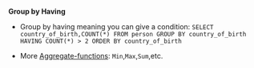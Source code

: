 **Group by Having**

- Group by having meaning you can give a condition: `SELECT country_of_birth,COUNT(*) FROM person GROUP BY country_of_birth HAVING COUNT(*) > 2 ORDER BY country_of_birth`

- More [Aggregate-functions](https://www.postgresql.org/docs/11/functions-aggregate.html): `Min`,`Max`,`Sum`,etc.